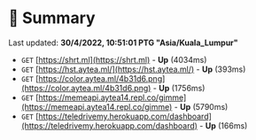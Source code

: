# 📖 Summary
Last updated: **30/4/2022, 10:51:01 PTG "Asia/Kuala_Lumpur"**

- `GET` [https://shrt.ml](https://shrt.ml) - **Up** (4034ms)
- `GET` [https://hst.aytea.ml/](https://hst.aytea.ml/) - **Up** (393ms)
- `GET` [https://color.aytea.ml/4b31d6.png](https://color.aytea.ml/4b31d6.png) - **Up** (1756ms)
- `GET` [https://memeapi.aytea14.repl.co/gimme](https://memeapi.aytea14.repl.co/gimme) - **Up** (5790ms)
- `GET` [https://teledrivemy.herokuapp.com/dashboard](https://teledrivemy.herokuapp.com/dashboard) - **Up** (166ms)
